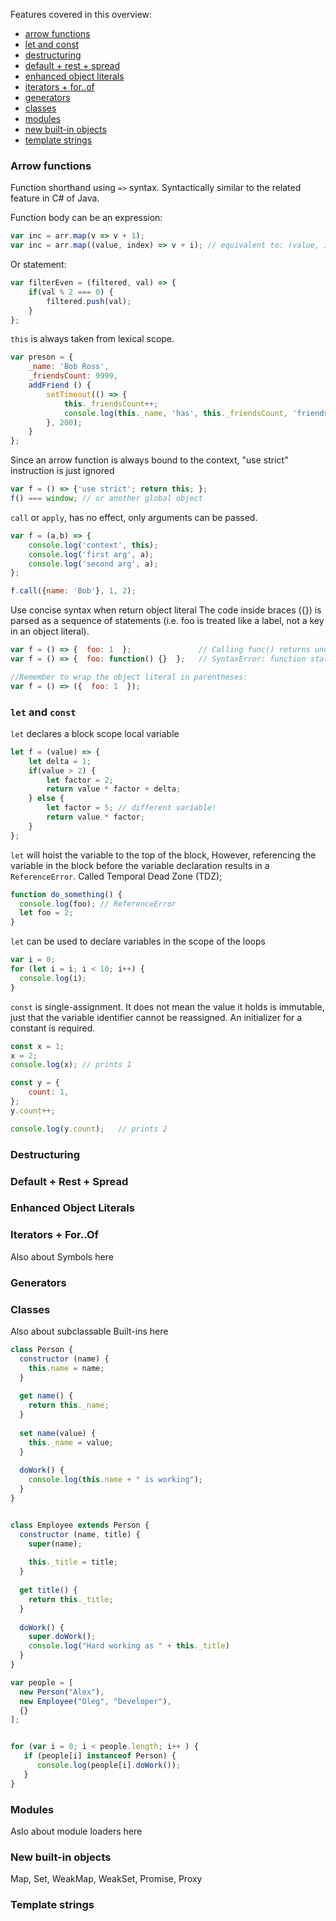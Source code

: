 Features covered in this overview:
- [arrow functions](#arrow-functions)
- [let and const](#let-and-const)
- [destructuring](#destructuring)
- [default + rest + spread](#default--rest--spread)
- [enhanced object literals](#enhanced-object-literals)
- [iterators + for..of](#iterators--forof)
- [generators](#generators)
- [classes](#classes)
- [modules](#modules)
- [new built-in objects](#new-built-in-objects)
- [template strings](#template-strings)


### Arrow functions
Function shorthand using `=>` syntax.
Syntactically similar to the related feature in C# of Java.

Function body can be an expression:
```JavaScript
var inc = arr.map(v => v + 1);
var inc = arr.map((value, index) => v + i);	// equivalent to: (value, index) => { return v + i; }
```

Or statement:
```JavaScript
var filterEven = (filtered, val) => {
	if(val % 2 === 0) {
		filtered.push(val);
	}
};
```

`this` is always taken from lexical scope.
```JavaScript
var preson = {
	_name: 'Bob Ross',
	_friendsCount: 9999,
	addFriend () {
		setTimeout(() => {
			this._friendsCount++;
			console.log(this._name, 'has', this._friendsCount, 'friends!');
		}, 200);
	}
};
```

Since an arrow function is always bound to the context, "use strict" instruction is just ignored
```JavaScript
var f = () => {'use strict'; return this; };
f() === window; // or another global object
```

`call` or `apply`, has no effect, only arguments can be passed.
```JavaScript
var f = (a,b) => {
	console.log('context', this);
	console.log('first arg', a);
	console.log('second arg', a);
};

f.call({name: 'Bob'}, 1, 2);
```

Use concise syntax when return object literal
The code inside braces ({}) is parsed as a sequence of statements
(i.e. foo is treated like a label, not a key in an object literal).
```JavaScript
var f = () => {  foo: 1  };               // Calling func() returns undefined!
var f = () => {  foo: function() {}  };   // SyntaxError: function statement requires a name

//Remember to wrap the object literal in parentheses:
var f = () => ({  foo: 1  });
```

### `let` and `const`
`let` declares a block scope local variable
```JavaScript
let f = (value) => {
	let delta = 1;
	if(value > 2) {
		let factor = 2;
		return value * factor + delta;
	} else {
		let factor = 5;	// different variable!
		return value * factor;
	}
};
```
`let` will hoist the variable to the top of the block,
However, referencing the variable in the block before the variable declaration results in a `ReferenceError`.
Called Temporal Dead Zone (TDZ);
```JavaScript
function do_something() {
  console.log(foo); // ReferenceError
  let foo = 2;
}
```

`let` can be used to declare variables in the scope of the loops
```JavaScript
var i = 0;
for (let i = i; i < 10; i++) {
  console.log(i);
}
```

`const` is single-assignment. It does not mean the value it holds is immutable,
just that the variable identifier cannot be reassigned.
An initializer for a constant is required.
```JavaScript
const x = 1;
x = 2;
console.log(x); // prints 1

const y = {
	count: 1,
};
y.count++;

console.log(y.count);	// prints 2
```

### Destructuring

### Default + Rest + Spread

### Enhanced Object Literals

### Iterators + For..Of
Also about Symbols here

### Generators

### Classes
Also about subclassable Built-ins here

```JavaScript
class Person {
  constructor (name) {
    this.name = name;
  }
  
  get name() {
    return this._name;
  }
  
  set name(value) {
    this._name = value;
  }
  
  doWork() {
    console.log(this.name + " is working");
  }
}


class Employee extends Person {
  constructor (name, title) {
    super(name);
    
    this._title = title;
  }
  
  get title() {
    return this._title;
  }
  
  doWork() {
    super.doWork();
    console.log("Hard working as " + this._title)
  }
}

var people = [
  new Person("Alex"),
  new Employee("Oleg", "Developer"),
  {}
];


for (var i = 0; i < people.length; i++ ) {
   if (people[i] instanceof Person) {
      console.log(people[i].doWork());
   }
}
```


### Modules
Aslo about module loaders here

### New built-in objects
Map, Set, WeakMap, WeakSet, Promise, Proxy

### Template strings

